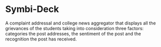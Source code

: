 # Symbi-Deck

A complaint addressal and college news aggregator that displays all the
grievances of the students taking into consideration three factors: categories
the post addresses, the sentiment of the post and the recognition the post has
received.
